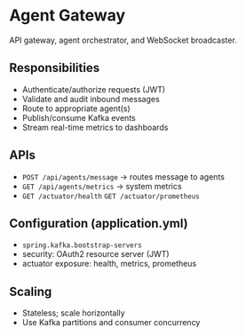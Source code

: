 # Agent Gateway

API gateway, agent orchestrator, and WebSocket broadcaster.

## Responsibilities

- Authenticate/authorize requests (JWT)
- Validate and audit inbound messages
- Route to appropriate agent(s)
- Publish/consume Kafka events
- Stream real-time metrics to dashboards

## APIs

- `POST /api/agents/message` → routes message to agents
- `GET /api/agents/metrics` → system metrics
- `GET /actuator/health` `GET /actuator/prometheus`

## Configuration (application.yml)

- `spring.kafka.bootstrap-servers`
- security: OAuth2 resource server (JWT)
- actuator exposure: health, metrics, prometheus

## Scaling

- Stateless; scale horizontally
- Use Kafka partitions and consumer concurrency 